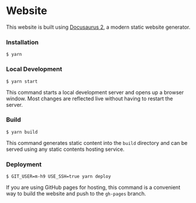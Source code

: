 # Website

This website is built using [Docusaurus 2](https://docusaurus.io/), a modern static website generator.

### Installation

```
$ yarn
```

### Local Development

```
$ yarn start
```

This command starts a local development server and opens up a browser window. Most changes are reflected live without having to restart the server.

### Build

```
$ yarn build
```

This command generates static content into the `build` directory and can be served using any static contents hosting service.

### Deployment

```
$ GIT_USER=m-h9 USE_SSH=true yarn deploy
```

<!-- cmd /C "set "GIT_USER=m-h9" && yarn deploy" -->

If you are using GitHub pages for hosting, this command is a convenient way to build the website and push to the `gh-pages` branch.
